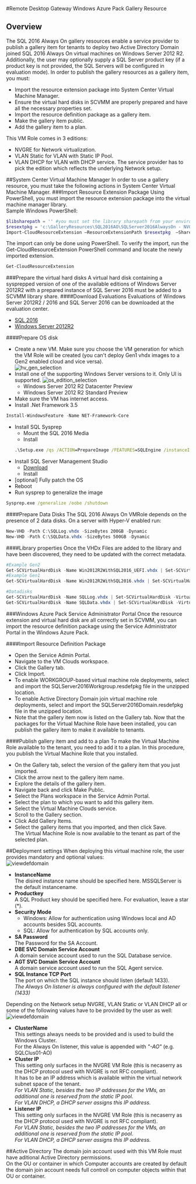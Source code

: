 #Remote Desktop Gateway
Windows Azure Pack Gallery Resource

## Overview
The SQL 2016 Always On gallery resources enable a service provider to publish a gallery item for tenants to deploy two Active Directory Domain joined SQL 2016 Always On virtual machines on Windows Server 2012 R2. Additionally, the user may optionally supply a SQL Server product key (if a product key is not provided, the SQL Servers will be configured in evaluation mode).
In order to publish the gallery resources as a gallery item, you must: 
- Import the resource extension package into System Center Virtual Machine Manager.
- Ensure the virtual hard disks in SCVMM are properly prepared and have all the necessary properties set.
- Import the resource definition package as a gallery item.
- Make the gallery item public.
- Add the gallery item to a plan.

This VM Role comes in 3 editions:
* NVGRE for Network virtualization.
* VLAN Static for VLAN with Static IP Pool.
* VLAN DHCP for VLAN with DHCP service.
The service provider has to pick the edition which reflects the underlying Network setup.

##System Center Virtual Machine Manager 
In order to use a gallery resource, you must take the following actions in System Center Virtual Machine Manager.
###Import Resource Extension Package
Using PowerShell, you must import the resource extension package into the virtual machine manager library.  
Sample Windows PowerShell:
```PowerShell
$libsharepath = '' #you must set the library sharepath from your environment
$resextpkg = 'c:\GalleryResources\SQL2016AO\SQLServer2016AlwaysOn - NVGRE.resextpkg'
Import-CloudResourceExtension –ResourceExtensionPath $resextpkg  –SharePath $libsharepath -AllowUnencryptedTransfer
```
The import can only be done using PowerShell.
To verify the import, run the Get-CloudResourceExtension PowerShell command and locate the newly imported extension.
```PowerShell
Get-CloudResourceExtension
```
###Prepare the virtual hard disks
A virtual hard disk containing a sysprepped version of one of the available editions of Windows Server 2012R2 with a prepared instance of SQL Server 2016 must be added to a SCVMM library share.
####Download Evaluations
Evaluations of Windows Server 2012R2 / 2016 and SQL Server 2016 can be downloaded at the evaluation center.
- [SQL 2016](https://www.microsoft.com/en-us/evalcenter/evaluate-sql-server-2016)
- [Windows Server 2012R2](https://www.microsoft.com/en-us/evalcenter/evaluate-windows-server-2012-r2)

####Prepare OS disk
- Create a new VM. Make sure you choose the VM generation for which the VM Role will be created (you can't deploy Gen1 vhdx images to a Gen2 enabled cloud and vice versa).  
![hv_gen_selection](docfiles/hv_gen_selection.png)  
- Install one of the supporting Windows Server versions to it. Only UI is supported.
![os_edition_selection](docfiles/os_edition_selection.png)  
    - Windows Server 2012 R2 Datacenter Preview
    - Windows Server 2012 R2 Standard Preview  
- Make sure the VM has internet access.
- Install .Net Framework 3.5
```PowerShell
Install-WindowsFeature -Name NET-Framework-Core
```
- Install SQL Sysprep
    - Mount the SQL 2016 Media
    - Install
    ```bat
    .\Setup.exe /qs /ACTION=PrepareImage /FEATURES=SQLEngine /instanceID=MSSQLSERVER /IACCEPTSQLSERVERLICENSETERMS
    ```
- Install SQL Server Management Studio  
    - [Download](https://msdn.microsoft.com/en-us/library/mt238290.aspx)
    - Install
- [optional] Fully patch the OS
- Reboot
- Run sysprep to generalize the image
```bat
Sysprep.exe /generalize /oobe /shutdown
```

####Prepare Data Disks
The SQL 2016 Always On VMRole depends on the presence of 2 data disks.
On a server with Hyper-V enabled run:
```PowerShell
New-VHD -Path C:\SQLLog.vhdx -SizeBytes 200GB -Dynamic
New-VHD -Path C:\SQLData.vhdx -SizeBytes 500GB -Dynamic
```

####Library properties
Once the VHDx Files are added to the library and have been discovered, they need to be updated with the correct metadata.
```PowerShell
#Example Gen2
Get-SCVirtualHardDisk -Name Win2012R2WithSQL2016_UEFI.vhdx | Set-SCVirtualHardDisk -Tag @('MicrosoftSQLServer2016') -Release 1.0.0.0 -FamilyName 'Windows Server 2012 R2 UEFI SQL 2016' -VirtualizationPlatform HyperV -OperatingSystem 'Windows Server 2012 R2 Datacenter' -ProductKey 'Enter Product Key here'
#Example Gen1
Get-SCVirtualHardDisk -Name Win2012R2WithSQL2016.vhdx | Set-SCVirtualHardDisk -Tag @('MicrosoftSQLServer2016') -Release 1.0.0.0 -FamilyName 'Windows Server 2012 R2 SQL 2016' -VirtualizationPlatform HyperV -OperatingSystem 'Windows Server 2012 R2 Datacenter' -ProductKey 'Enter Product Key here'

#Datadisks
Get-SCVirtualHardDisk -Name SQLLog.vhdx | Set-SCVirtualHardDisk -VirtualizationPlatform HyperV -OperatingSystem None -Release 1.0.0.0 -FamilyName SQLLog -Tag @('WAPHIDDEN')
Get-SCVirtualHardDisk -Name SQLData.vhdx | Set-SCVirtualHardDisk -VirtualizationPlatform HyperV -OperatingSystem None -Release 1.0.0.0 -FamilyName SQLData -Tag @('WAPHIDDEN')
```
###Windows Azure Pack Service Administrator Portal
Once the resource extension and virtual hard disk are all correctly set in SCVMM, you can import the resource definition package using the Service Administrator Portal in the Windows Azure Pack.

####Import Resource Definition Package 
- Open the Service Admin Portal.
- Navigate to the VM Clouds workspace.
- Click the Gallery tab.
- Click Import.
- To enable WORKGROUP-based virtual machine role deployments, select and import the SQLServer2016Workgroup.resdefpkg file in the unzipped location. 
- To enable Active Directory Domain join virtual machine role deployments, select and import the SQLServer2016Domain.resdefpkg file in the unzipped location.
- Note that the gallery item now is listed on the Gallery tab.
Now that the packages for the Virtual Machine Role have been installed, you can publish the gallery item to make it available to tenants.

####Publish gallery item and add to a plan
To make the Virtual Machine Role available to the tenant, you need to add it to a plan. In this procedure, you publish the Virtual Machine Role that you installed.
- On the Gallery tab, select the version of the gallery item that you just imported.
- Click the arrow next to the gallery item name.
- Explore the details of the gallery item.
- Navigate back and click Make Public.
- Select the Plans workspace in the Service Admin Portal.
- Select the plan to which you want to add this gallery item.
- Select the Virtual Machine Clouds service.
- Scroll to the Gallery section.
- Click Add Gallery Items.
- Select the gallery items that you imported, and then click Save.  
The Virtual Machine Role is now available to the tenant as part of the selected plan.

##Deployment settings
When deploying this virtual machine role, the user provides mandatory and optional values:  
![viewdefdomain](docfiles/viewdef.png)  
- **InstanceName**  
The disired instance name should be specified here. MSSQLServer is the default instancename. 
- **Productkey**  
A SQL Product key should be specified here. For evaluation, leave a star (*).  
- **Security Mode**  
    * Windows: Allow for authentication using Windows local and AD accounts besides SQL accounts.
    * SQL: Allow for authentication by SQL accounts only.  
- **SA Password**  
The Password for the SA Account. 
- **DBE SVC Domain Service Account**  
A domain service account used to run the SQL Database service.  
- **AGT SVC Domain Service Account**  
A domain service account used to run the SQL Agent service.  
- **SQL Instance TCP Port**  
The port on which the SQL instance should listen (default 1433).  
*The Always On listener is always configured with the default listener (1433)*

Depending on the Network setup NVGRE, VLAN Static or VLAN DHCP all or some of the following values have to be provided by the user as well:  
![viewdefdomain](docfiles/viewdef2.png)  
- **ClusterName**  
This settings always needs to be provided and is used to build the Windows Cluster.  
For the Always On listener, this value is appended with *"-AO"* (e.g. SQLClus01-AO)  
- **Cluster IP**  
This setting only surfaces in the NVGRE VM Role (this is necaserry as the DHCP protocol used with NVGRE is not RFC compliant).  
It has to be an IP address which is available within the virtual network subnet space of the tenant.  
*For VLAN Static, besides the two IP addresses for the VMs, an additional one is reserved from the static IP pool.*  
*For VLAN DHCP, a DHCP server assigns this IP address.*  
- **Listener IP**  
This setting only surfaces in the NVGRE VM Role (this is necaserry as the DHCP protocol used with NVGRE is not RFC compliant).  
*For VLAN Static, besides the two IP addresses for the VMs, an additional one is reserved from the static IP pool.*  
*For VLAN DHCP, a DHCP server assigns this IP address.*  

##Active Directory
The domain join account used with this VM Role must have aditional Active Directory permissions.  
On the OU or container in which Computer accounts are created by default the domain join account needs full controll on computer objects within that OU or container.